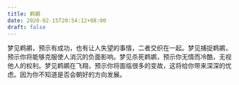 ```yaml
---
title: 鹈鹕
date: 2020-02-15T20:54:12+08:00
draft: false
---
```


梦见鹈鹕，预示有成功，也有让人失望的事情，二者交织在一起。梦见捕捉鹈鹕，预示你将能够克服使人消沉的负面影响。梦见杀死鹈鹕，预示你无情而冷酷，无视他人的权利。梦见鹈鹕在飞翔，预示你将面临很多的变故，这将给你带来深深的忧虑。因为你不知道是否会朝好的方向发展。